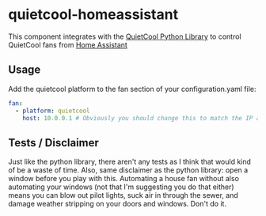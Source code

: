 # quietcool-homeassistant

This component integrates with the [QuietCool Python Library](https://github.com/stabbylambda/quietcool-python) to control QuietCool fans from [Home Assistant](https://www.home-assistant.io/)

## Usage

Add the quietcool platform to the fan section of your configuration.yaml file:

```yaml
fan:
  - platform: quietcool
    host: 10.0.0.1 # Obviously you should change this to match the IP address of your own Master Hub
```

## Tests / Disclaimer

Just like the python library, there aren't any tests as I think that would kind of be a waste of time. Also, same disclaimer as the python library: open a window before you play with this. Automating a house fan without also automating your windows (not that I'm suggesting you do that either) means you can blow out pilot lights, suck air in through the sewer, and damage weather stripping on your doors and windows. Don't do it.
